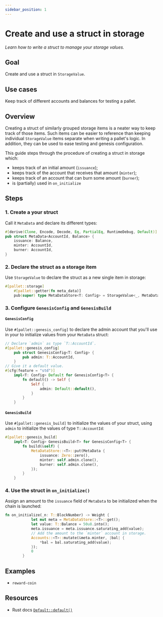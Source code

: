 ```yaml
---
sidebar_position: 1
---
```


# Create and use a struct in storage

_Learn how to write a struct to manage your storage values._

## Goal

Create and use a struct in `StorageValue`.

## Use cases

Keep track of different accounts and balances for testing a pallet.

## Overview

Creating a struct of similarly grouped storage items is a neater way to keep track of those items. Such items can be
easier to reference than keeping individual `StorageValue` items separate when writing a pallet's logic. 
In addition, they can be used to ease testing and genesis configuration. 

This guide steps through the procedure of creating a struct in storage which:
- keeps track of an initial amount (`issuance`);
- keeps track of the account that receives that amount (`minter`);
- keeps track of an account that can burn some amount (`burner`);
- is (partially) used in `on_initialize`

## Steps

### 1. Create a your struct 

Call it `MetaData` and declare its different types: 

```rust
#[derive(Clone, Encode, Decode, Eq, PartialEq, RuntimeDebug, Default)]
pub struct MetaData<AccountId, Balance> {
	issuance: Balance,
	minter: AccountId,
	burner: AccountId,
}
```

### 2. Declare the struct as a storage item

Use `StorageValue` to declare the struct as a new single item in storage:

```rust
#[pallet::storage]
	#[pallet::getter(fn meta_data)]
	pub(super) type MetaDataStore<T: Config> = StorageValue<_, MetaData<T::AccountId, T::Balance>, ValueQuery>;
```

### 3. Configure `GenesisConfig` and `GenesisBuild`

#### `GenesisConfig`

Use `#[pallet::genesis_config]` to declare the admin account that you'll use in your to 
initialize values from your `MetaData` struct:

```rust
// Declare `admin` as type `T::AccountId`.
#[pallet::genesis_config]
	pub struct GenesisConfig<T: Config> {
		pub admin: T::AccountId,
	}
// Give it a default value.
#[cfg(feature = "std")]
	impl<T: Config> Default for GenesisConfig<T> {
		fn default() -> Self {
			Self {
				admin: Default::default(),
			}
		}
	}
```

#### `GenesisBuild`

Use `#[pallet::genesis_build]` to initialize the values of your struct, using `admin` to initialize the values
of type `T::AccountId`:   

```rust
#[pallet::genesis_build]
	impl<T: Config> GenesisBuild<T> for GenesisConfig<T> {
		fn build(&self) {
			MetaDataStore::<T>::put(MetaData {
				issuance: Zero::zero(),
				minter: self.admin.clone(),
				burner: self.admin.clone(),
			});
		}
	}
```

### 4. Use the struct in `on_initialize()`

Assign an amount to the `issuance` field of `MetaData` to be initialized when the chain is launched:

```rust
fn on_initialize(_n: T::BlockNumber) -> Weight {
			let mut meta = MetaDataStore::<T>::get();
			let value: T::Balance = 50u8.into();
			meta.issuance = meta.issuance.saturating_add(value);
            // Add the amount to the `minter` account in storage.
			Accounts::<T>::mutate(&meta.minter, |bal| {
				*bal = bal.saturating_add(value);
			});
			0
		}
```

## Examples

- `reward-coin`

## Resources

- Rust docs [`Default::default()`](https://substrate.dev/rustdocs/v3.0.0/sp_std/default/trait.Default.html)